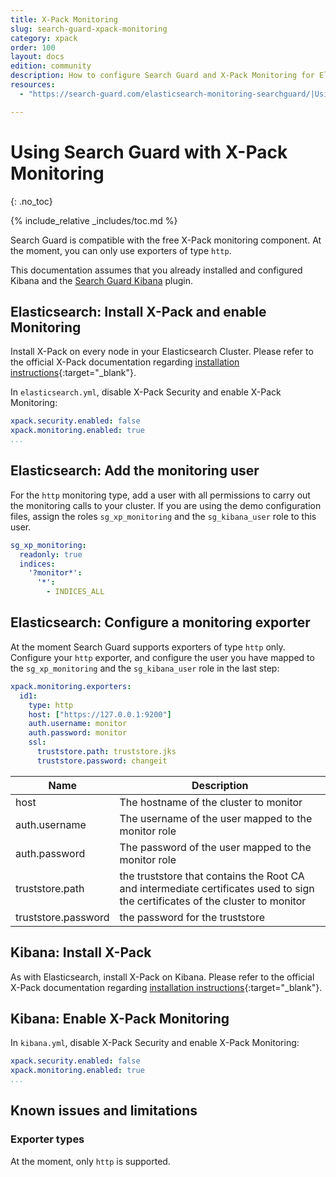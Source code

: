 ```yaml
---
title: X-Pack Monitoring
slug: search-guard-xpack-monitoring
category: xpack
order: 100
layout: docs
edition: community
description: How to configure Search Guard and X-Pack Monitoring for Elasticsearch
resources:
  - "https://search-guard.com/elasticsearch-monitoring-searchguard/|Using X-Pack Monitoring with Search Guard (blog post)"

---
```

<!---
Copyright 2017 floragunn GmbH
-->
# Using Search Guard with X-Pack Monitoring
{: .no_toc}

{% include_relative _includes/toc.md %}

Search Guard is compatible with the free X-Pack monitoring component. At the moment, you can only use exporters of type `http`. 

This documentation assumes that you already installed and configured Kibana and the [Search Guard Kibana](kibana_installation.md) plugin.

## Elasticsearch: Install X-Pack and enable Monitoring

Install X-Pack on every node in your Elasticsearch Cluster. Please refer to the official X-Pack documentation regarding [installation instructions](https://www.elastic.co/guide/en/x-pack/current/installing-xpack.html){:target="_blank"}.

In `elasticsearch.yml`, disable X-Pack Security and enable X-Pack Monitoring:

```yaml
xpack.security.enabled: false
xpack.monitoring.enabled: true
...
```

## Elasticsearch: Add the monitoring user

For the `http` monitoring type, add a user with all permissions to carry out the monitoring calls to your cluster. If you are using the demo configuration files, assign the roles `sg_xp_monitoring` and the `sg_kibana_user` role to this user.

```yaml
sg_xp_monitoring:
  readonly: true
  indices:
    '?monitor*':
      '*':
        - INDICES_ALL
```

## Elasticsearch: Configure a monitoring exporter

At the moment Search Guard supports exporters of type `http` only. Configure your `http` exporter, and configure the user you have mapped to the `sg_xp_monitoring` and the `sg_kibana_user` role in the last step:

```yaml
xpack.monitoring.exporters:
  id1:
    type: http
    host: ["https://127.0.0.1:9200"]
    auth.username: monitor
    auth.password: monitor
    ssl:
      truststore.path: truststore.jks
      truststore.password: changeit
```

| Name | Description |
|---|---|
| host  |  The hostname of the cluster to monitor |
| auth.username  |  The username of the user mapped to the monitor role|
| auth.password  |  The password of the user mapped to the monitor role|
| truststore.path | the truststore that contains the Root CA and intermediate certificates used to sign the certificates of the cluster to monitor |
| truststore.password | the password for the truststore |

## Kibana: Install X-Pack

As with Elasticsearch, install X-Pack on Kibana. Please refer to the official X-Pack documentation regarding [installation instructions](https://www.elastic.co/guide/en/x-pack/current/installing-xpack.html){:target="_blank"}.
      
## Kibana: Enable X-Pack Monitoring

In `kibana.yml`, disable X-Pack Security and enable X-Pack Monitoring:

```yaml
xpack.security.enabled: false
xpack.monitoring.enabled: true
...
```

## Known issues and limitations

### Exporter types

At the moment, only `http` is supported. 